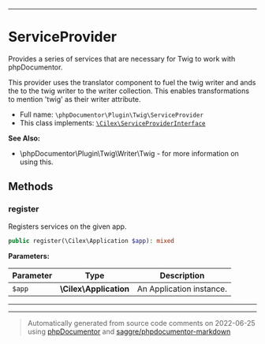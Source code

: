 ***

# ServiceProvider

Provides a series of services that are necessary for Twig to work with phpDocumentor.

This provider uses the translator component to fuel the twig writer and ands the to the twig writer to the writer
collection. This enables transformations to mention 'twig' as their writer attribute.

* Full name: `\phpDocumentor\Plugin\Twig\ServiceProvider`
* This class implements:
[`\Cilex\ServiceProviderInterface`](../../../Cilex/ServiceProviderInterface.md)

**See Also:**

* \phpDocumentor\Plugin\Twig\Writer\Twig - for more information on using this.




## Methods


### register

Registers services on the given app.

```php
public register(\Cilex\Application $app): mixed
```








**Parameters:**

| Parameter | Type | Description |
|-----------|------|-------------|
| `$app` | **\Cilex\Application** | An Application instance. |




***


***
> Automatically generated from source code comments on 2022-06-25 using [phpDocumentor](http://www.phpdoc.org/) and [saggre/phpdocumentor-markdown](https://github.com/Saggre/phpDocumentor-markdown)
